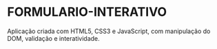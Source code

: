 # FORMULARIO-INTERATIVO
Aplicação criada com HTML5, CSS3 e JavaScript, com  manipulação do DOM, validação e interatividade.

